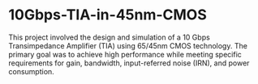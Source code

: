 # 10Gbps-TIA-in-45nm-CMOS
This project involved the design and simulation of a 10 Gbps Transimpedance Amplifier (TIA) using 65/45nm CMOS technology. The primary goal was to achieve high performance while meeting specific requirements for gain, bandwidth, input-referred noise (IRN), and power consumption.

